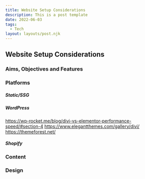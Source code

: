 ```yaml
---
title: Website Setup Considerations
description: This is a post template
date: 2022-06-03
tags:
  - Tech
layout: layouts/post.njk
---
```


## Website Setup Considerations

### Aims, Objectives and Features

### Platforms
##### Static/SSG
##### WordPress
https://wp-rocket.me/blog/divi-vs-elementor-performance-speed/#section-4
https://www.elegantthemes.com/gallery/divi/
https://themeforest.net/
##### Shopify

### Content

### Design